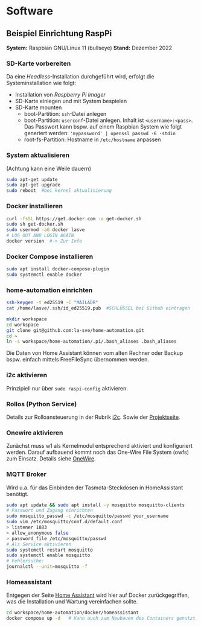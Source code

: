 # Software

## Beispiel Einrichtung RaspPi

**System:** Raspbian GNU/Linux 11 (bullseye) 
**Stand:** Dezember 2022

### SD-Karte vorbereiten
Da eine *Headless*-Installation durchgeführt wird, erfolgt die Systeminstallation wie folgt:

* Installation von *Raspberry Pi Imager*
* SD-Karte einlegen und mit System bespielen
* SD-Karte mounten
    * boot-Partition: `ssh`-Datei anlegen
    * boot-Partition: `userconf`-Datei anlegen. Inhalt ist `<username>:<pass>`. Das Passwort kann bspw. auf einem Raspbian System wie folgt generiert werden: `'mypassword' | openssl passwd -6 -stdin`
    * root-fs-Partition: Hostname in `/etc/hostname` anpassen

### System aktualisieren
(Achtung kann eine Weile dauern)
```bash
sudo apt-get update
sudo apt-get upgrade
sudo reboot  #bei kernel aktualisierung
```

### Docker installieren
```bash
curl -fsSL https://get.docker.com -o get-docker.sh
sudo sh get-docker.sh
sudo usermod -aG docker lasve
# LOG OUT AND LOGIN AGAIN
docker version  #-> Zur Info
```

### Docker Compose installieren
```bash
sudo apt install docker-compose-plugin
sudo systemctl enable docker
```

### home-automation einrichten
```bash
ssh-keygen -t ed25519 -C "MAILADR"
cat /home/lasve/.ssh/id_ed25519.pub  #SCHLÜSSEL bei Github eintragen

mkdir workspace
cd workspace
git clone git@github.com:la-sve/home-automation.git
cd ~
ln -s workspace/home-automation/.pi/.bash_aliases .bash_aliases
```

Die Daten von Home Assistant können vom alten Rechner oder Backup bspw. einfach mittels FreeFileSync übernommen werden.

### i2c aktivieren
Prinzipiell nur über `sudo raspi-config` aktivieren. 

### Rollos (Python Service)
Details zur Rolloansteuerung in der Rubrik [i2c](software/../i2c.md). Sowie der [Projektseite](https://github.com/la-sve/home-automation/tree/main/i2cRolloCtrl).

### Onewire aktivieren
Zunächst muss w1 als Kernelmodul entsprechend aktiviert und konfiguriert werden. Darauf aufbauend kommt noch das One-Wire File System (owfs) zum Einsatz. Details siehe [OneWire](software/../oneWire.md).

### MQTT Broker 
Wird u.a. für das Einbinden der Tasmota-Steckdosen in HomeAssistant benötigt.

```bash
sudo apt update && sudo apt install -y mosquitto mosquitto-clients
# Passwort und Zugang einrichten
sudo mosquitto_passwd -c /etc/mosquitto/passwd your_username
sudo vim /etc/mosquitto/conf.d/default.conf
> listener 1883
> allow_anonymous false
> password_file /etc/mosquitto/passwd
# Als Service aktivieren
sudo systemctl restart mosquitto
sudo systemctl enable mosquitto
# Fehlersuche:
journalctl --unit=mosquitto -f
```

### Homeassistant
Entgegen der Seite [Home Assistant](software/../hass.md) wird hier auf Docker zurückgegriffen, was die Installation und Wartung vereinfachen sollte. 

```bash
cd workspace/home-automation/docker/homeassistant
docker compose up -d   # Kann auch zum Neubauen des Containers genutzt werden
```